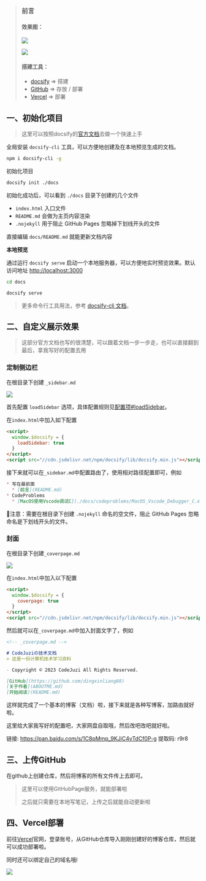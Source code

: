 > ### 前言
>
> #### 效果图：
>
> ![](assets/image-20230427202657054.png)
>
> ![](./assets/image-20230427202730183.png)
>
> 
>
> #### 搭建工具：
>
> - [docsify](https://docsify.js.org/#/zh-cn/) => 搭建
> - [GitHub](https://github.com) => 存放 / 部署
> - [Vercel](https://vercel.com/) => 部署

## 一、初始化项目

> 这里可以按照docsify的[官方文档](https://docsify.js.org/#/quickstart)去做一个快速上手

全局安装 `docsify-cli` 工具，可以方便地创建及在本地预览生成的文档。

```bash
npm i docsify-cli -g
```

初始化项目

```bash
docsify init ./docs
```

初始化成功后，可以看到 `./docs` 目录下创建的几个文件

- `index.html` 入口文件
- `README.md` 会做为主页内容渲染
- `.nojekyll` 用于阻止 GitHub Pages 忽略掉下划线开头的文件

直接编辑 `docs/README.md` 就能更新文档内容



**本地预览**

通过运行 `docsify serve` 启动一个本地服务器，可以方便地实时预览效果。默认访问地址 [http://localhost:3000](http://localhost:3000/) 

```bash
cd docs
```

```bash
docsify serve
```

> 更多命令行工具用法，参考 [docsify-cli 文档](https://github.com/docsifyjs/docsify-cli)。



## 二、自定义展示效果

> 这部分官方文档也写的很清楚，可以跟着文档一步一步走，也可以直接翻到最后，拿我写好的配置去用

### 定制侧边栏

在根目录下创建 `_sidebar.md`

![](./assets/image-20230427203806662.png)

首先配置 `loadSidebar` 选项，具体配置规则见[配置项#loadSidebar](https://docsify.js.org/#/zh-cn/configuration?id=loadsidebar)。

在`index.html`中加入如下配置

```html
<script>
  window.$docsify = {
    loadSidebar: true
  }
</script>
<script src="//cdn.jsdelivr.net/npm/docsify/lib/docsify.min.js"></script>
```

接下来就可以在`_sidebar.md`中配置路由了，使用相对路径配置即可，例如

```markdown
* 写在最前面
  * [前言](README.md)
* CodeProblems
  * [MacOS使用Vscode调试C](./docs/codeproblems/MacOS_Vscode_Debugger_C.md)
```

📢注意：需要在根目录下创建 `.nojekyll` 命名的空文件，阻止 GitHub Pages 忽略命名是下划线开头的文件。



### 封面

在根目录下创建`_coverpage.md`

![](./assets/image-20230427205948054.png)

在`index.html`中加入以下配置

```html
<script>
  window.$docsify = {
    coverpage: true
  }
</script>
<script src="//cdn.jsdelivr.net/npm/docsify/lib/docsify.min.js"></script>
```

然后就可以在`_coverpage.md`中加入封面文字了，例如

```markdown
<!-- _coverpage.md -->

# CodeJuziの技术文档
> 这是一份计算机技术学习资料

- Copyright © 2023 CodeJuzi All Rights Reserved.

[GitHub](https://github.com/dingxinliang88)
[关于作者](ABOUTME.md)
[开始阅读](README.md)
```



这样就完成了一个基本的博客（文档）啦，接下来就是各种写博客，加路由就好啦。

这里给大家我写好的配置吧，大家网盘自取哦，然后改吧改吧就好啦。

链接: https://pan.baidu.com/s/1C8pMmp_9KJiC4vTdCf0P-g 提取码: r9r8 



## 三、上传GitHub

在github上创建仓库，然后将博客的所有文件传上去即可。

> 这里可以使用GitHubPage服务，就能部署啦
>
> 之后就只需要在本地写笔记，上传之后就能自动更新啦



## 四、Vercel部署

前往[Vercel](https://vercel.com/)官网，登录账号，从GitHub仓库导入刚刚创建好的博客仓库，然后就可以成功部署啦。

同时还可以绑定自己的域名哦l

![](./assets/image-20230427212051380.png)
